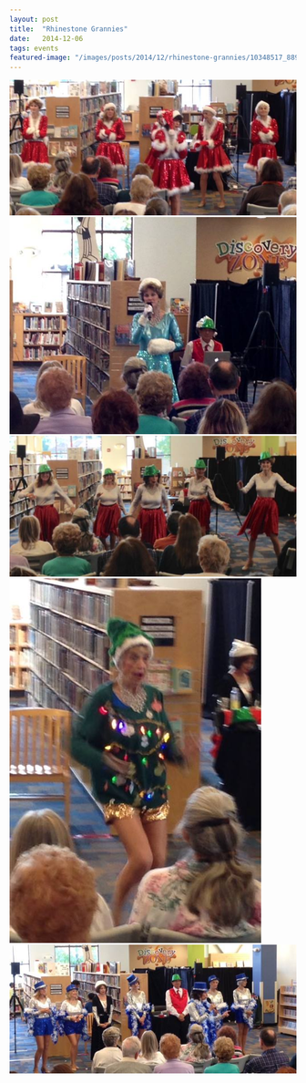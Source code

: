 ```yaml
---
layout: post
title:  "Rhinestone Grannies"
date:   2014-12-06
tags: events
featured-image: "/images/posts/2014/12/rhinestone-grannies/10348517_889533677726340_1328811435106819342_n.jpg"
---
```

<!--more-->
![](/images/posts/2014/12/rhinestone-grannies/10348517_889533677726340_1328811435106819342_n.jpg)
![](/images/posts/2014/12/rhinestone-grannies/10624814_889533664393008_5790397615686851190_n.jpg)
![](/images/posts/2014/12/rhinestone-grannies/10675722_889533694393005_6078914873929842357_n.jpg)
![](/images/posts/2014/12/rhinestone-grannies/10805829_889533661059675_4325501440608984484_n.jpg)
![](/images/posts/2014/12/rhinestone-grannies/10846418_889533717726336_7517134017535139047_n.jpg)